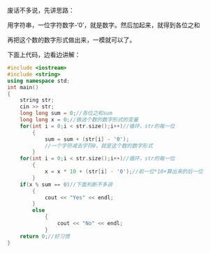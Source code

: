 废话不多说，先讲思路：

用字符串，一位字符数字-‘0’，就是数字。然后加起来，就得到各位之和

再把这个数的数字形式做出来，一模就可以了。

下面上代码，边看边讲解：

```cpp
#include <iostream>
#include <string>
using namespace std;
int main()
{
	string str;
	cin >> str;
	long long sum = 0;//各位之和sum
	long long x = 0;//做这个数的数字形式的变量
	for(int i = 0;i < str.size();i++)//循环，str的每一位
	    {
	    	sum = sum + (str[i] - '0');
            //一个字符减去字符0，就是这个数的数字形式
		}
	for(int i = 0;i < str.size();i++)//循环，str的每一位
	    {
	    	x = x * 10 + (str[i] - '0');//前一位*10+算出来的后一位
		}
	if(x % sum == 0)//下面判断不多讲
	    {
	    	cout << "Yes" << endl;
		}
		else
		    {
		    	cout << "No" << endl;
			}
	return 0;//好习惯
}
```


